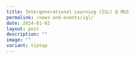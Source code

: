 ```yaml
---
title: Intergenerational Learning (IGL) @ MGS
permalink: /news-and-events/igl/
date: 2024-01-02
layout: post
description: ""
image: ""
variant: tiptap
---
```

